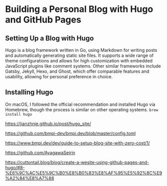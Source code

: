 # Building a Personal Blog with Hugo and GitHub Pages

## Setting Up a Blog with Hugo
Hugo is a blog framework written in Go, using Markdown for writing posts and automatically generating static site files. It supports a wide range of theme configurations and allows for high customization with embedded JavaScript plugins like comment systems. Other similar frameworks include Gatsby, Jekyll, Hexo, and Ghost, which offer comparable features and usability, allowing for personal preference in choice.

## Installing Hugo
On macOS, I followed the official recommendation and installed Hugo via Homebrew, though the process is similar on other operating systems.
``brew install hugo``



https://jianzhnie.github.io/post/hugo_site/

https://github.com/bmpi-dev/bmpi.dev/blob/master/config.toml

https://www.bmpi.dev/dev/guide-to-setup-blog-site-with-zero-cost/1/

https://github.com/AyagawaSeirin

https://cuttontail.blog/blog/create-a-wesite-using-github-pages-and-hugo/#8-%E6%9C%AC%E5%9C%B0%E8%B0%83%E8%AF%95%E5%92%8C%E9%A2%84%E8%A7%88
